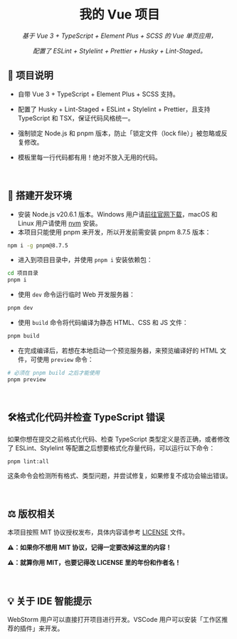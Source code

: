 <h1 align="center">
  我的 Vue 项目
</h1>
<p align="center">
  <i>基于 Vue 3 + TypeScript + Element Plus + SCSS 的 Vue 单页应用，</i>
</p>
<p align="center">
  <i>配置了 ESLint + Stylelint + Prettier + Husky + Lint-Staged。</i>
</p>

## 📖 项目说明

- 自带 Vue 3 + TypeScript + Element Plus + SCSS 支持。
- 配置了 Husky + Lint-Staged + ESLint + Stylelint + Prettier，且支持 TypeScript 和 TSX，保证代码风格统一。
- 强制锁定 Node.js 和 pnpm 版本，防止「锁定文件（lock file）」被忽略或反复修改。

- 模板里每一行代码都有用！绝对不放入无用的代码。

<br>

## 💼 搭建开发环境

- 安装 Node.js v20.6.1 版本。Windows 用户请[前往官网下载](https://nodejs.org/zh-cn/download)，macOS 和 Linux 用户请使用 [nvm](https://github.com/nvm-sh/nvm) 安装。
- 本项目只能使用 pnpm 来开发，所以开发前需安装 pnpm 8.7.5 版本：

```bash
npm i -g pnpm@8.7.5
```

- 进入到项目目录中，并使用 `pnpm i` 安装依赖包：

```bash
cd 项目目录
pnpm i
```

- 使用 `dev` 命令运行临时 Web 开发服务器：

```bash
pnpm dev
```

- 使用 `build` 命令将代码编译为静态 HTML、CSS 和 JS 文件：

```bash
pnpm build
```

- 在完成编译后，若想在本地启动一个预览服务器，来预览编译好的 HTML 文件，可使用 `preview` 命令：

```bash
# 必须在 pnpm build 之后才能使用
pnpm preview
```

<br>

## 🛠️格式化代码并检查 TypeScript 错误

如果你想在提交之前格式化代码、检查 TypeScript 类型定义是否正确，或者修改了 ESLint、Stylelint 等配置之后想要格式化存量代码，可以运行以下命令：

```shell
pnpm lint:all
```

这条命令会检测所有格式、类型问题，并尝试修复，如果修复不成功会输出错误。

<br>

## ⚖️ 版权相关

本项目按照 MIT 协议授权发布，具体内容请参考 [LICENSE](LICENSE) 文件。

**⚠️：如果你不想用 MIT 协议，记得一定要改掉这里的内容！**

**⚠️：就算你用 MIT，也要记得改 LICENSE 里的年份和作者名！**

<br>

## 💡 关于 IDE 智能提示

WebStorm 用户可以直接打开项目进行开发。VSCode 用户可以安装「工作区推荐的插件」来开发。
